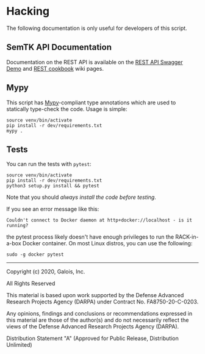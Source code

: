 # Hacking

The following documentation is only useful for developers of this script.

## SemTK API Documentation

Documentation on the REST API is available on the
[REST API Swagger Demo](https://github.com/ge-high-assurance/RACK/wiki/REST-API-Swagger-Demo)
and [REST cookbook](https://github.com/ge-semtk/semtk/wiki/REST-cookbook) wiki pages.

## Mypy

This script has [Mypy](http://mypy-lang.org)-compliant type annotations which
are used to statically type-check the code. Usage is simple:

```shell
source venv/bin/activate
pip install -r dev/requirements.txt
mypy .
```

## Tests

You can run the tests with `pytest`:

```shell
source venv/bin/activate
pip install -r dev/requirements.txt
python3 setup.py install && pytest
```

Note that you should _always install the code before testing_.

If you see an error message like this:

```text
Couldn't connect to Docker daemon at http+docker://localhost - is it running?
```

the pytest process likely doesn't have enough privileges to run the RACK-in-a-box Docker container. On most Linux distros, you can use the following:

```shell
sudo -g docker pytest
```

---
Copyright (c) 2020, Galois, Inc.

All Rights Reserved

This material is based upon work supported by the Defense Advanced Research Projects Agency (DARPA) under Contract No. FA8750-20-C-0203.

Any opinions, findings and conclusions or recommendations expressed in this material are those of the author(s) and do not necessarily reflect the views of the Defense Advanced Research Projects Agency (DARPA).

Distribution Statement "A" (Approved for Public Release, Distribution Unlimited)
